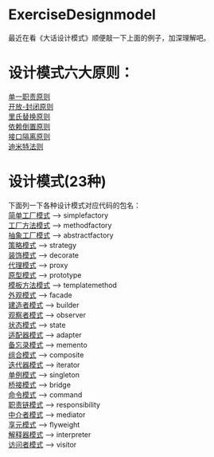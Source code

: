 # ExerciseDesignmodel
最近在看《大话设计模式》顺便敲一下上面的例子，加深理解吧。


# 设计模式六大原则：<br>
[单一职责原则](https://blog.csdn.net/wangxp423/article/details/80349273)<br>
[开放-封闭原则](https://blog.csdn.net/wangxp423/article/details/80361384)<br>
[里氏替换原则](https://blog.csdn.net/wangxp423/article/details/80364509)<br>
[依赖倒置原则](https://blog.csdn.net/wangxp423/article/details/80362902)<br>
[接口隔离原则](https://blog.csdn.net/wangxp423/article/details/80366212)<br>
[迪米特法则](https://blog.csdn.net/wangxp423/article/details/80365515)<br>


# 设计模式(23种)<br>
下面列一下各种设计模式对应代码的包名：<br>
[简单工厂模式](https://blog.csdn.net/wangxp423/article/details/80336828) --> simplefactory<br>
[工厂方法模式](https://blog.csdn.net/wangxp423/article/details/80417377) --> methodfactory<br>
[抽象工厂模式](https://blog.csdn.net/wangxp423/article/details/80421542) --> abstractfactory<br>
[策略模式](https://blog.csdn.net/wangxp423/article/details/80347079) --> strategy<br>
[装饰模式](https://blog.csdn.net/wangxp423/article/details/80392828) --> decorate<br>
[代理模式](https://blog.csdn.net/wangxp423/article/details/80402888) --> proxy<br>
[原型模式](https://blog.csdn.net/wangxp423/article/details/80432130) --> prototype<br>
[模板方法模式](https://blog.csdn.net/wangxp423/article/details/80451494) --> templatemethod<br>
[外观模式](https://blog.csdn.net/wangxp423/article/details/80480771) --> facade<br>
[建造者模式](https://blog.csdn.net/wangxp423/article/details/80493866) --> builder<br>
[观察者模式](https://blog.csdn.net/wangxp423/article/details/80510663) --> observer<br>
[状态模式](https://blog.csdn.net/wangxp423/article/details/80521971) --> state<br>
[适配器模式](https://blog.csdn.net/wangxp423/article/details/80534972) --> adapter<br>
[备忘录模式](https://blog.csdn.net/wangxp423/article/details/80537842) --> memento<br>
[组合模式](https://blog.csdn.net/wangxp423/article/details/80565482) --> composite<br>
[迭代器模式](https://blog.csdn.net/wangxp423/article/details/80568404) --> iterator<br>
[单例模式](https://blog.csdn.net/wangxp423/article/details/80569297) --> singleton<br>
[桥接模式](https://blog.csdn.net/wangxp423/article/details/80571243) --> bridge<br>
[命令模式](https://blog.csdn.net/wangxp423/article/details/80581213) --> command<br>
[职责链模式](https://blog.csdn.net/wangxp423/article/details/80583285) --> responsibility<br>
[中介者模式](https://blog.csdn.net/wangxp423/article/details/80585059) --> mediator<br>
[享元模式](https://blog.csdn.net/wangxp423/article/details/80592831) --> flyweight<br>
[解释器模式](https://blog.csdn.net/wangxp423/article/details/80596511) --> interpreter<br>
[访问者模式](https://blog.csdn.net/wangxp423/article/details/80598264) --> visitor<br>

